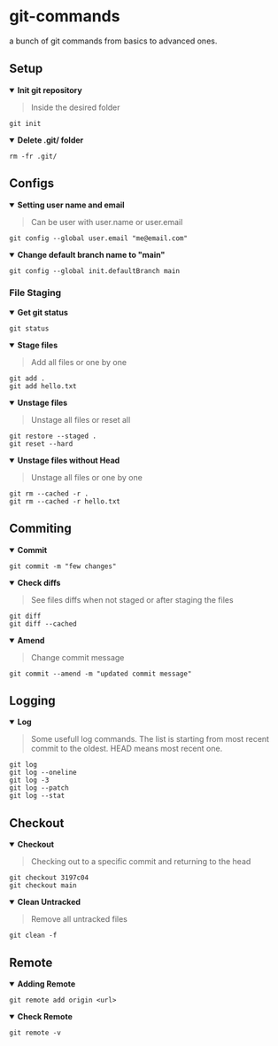 # git-commands
a bunch of git commands from basics to advanced ones.


## Setup
<details open><summary><b> Init git repository </b></summary>
  
> Inside the desired folder
  
```
git init
```    
</details>

<details open><summary><b> Delete .git/ folder </b></summary>
  
```
rm -fr .git/
```    
</details>


## Configs
<details open><summary><b> Setting user name and email </b></summary>

> Can be user with user.name or user.email

```
git config --global user.email "me@email.com"
```    
</details>

<details open><summary><b> Change default branch name to "main" </b></summary>

```
git config --global init.defaultBranch main
```    
</details>


### File Staging
<details open><summary><b> Get git status </b></summary>

```
git status
```    
</details>

<details open><summary><b> Stage files </b></summary>

> Add all files or one by one
  
```
git add .
git add hello.txt
```    
</details>

<details open><summary><b> Unstage files </b></summary>
  
> Unstage all files or reset all
  
```
git restore --staged .
git reset --hard
```    
</details>


<details open><summary><b> Unstage files without Head </b></summary>

> Unstage all files or one by one
  
```
git rm --cached -r .
git rm --cached -r hello.txt
```    
</details>


## Commiting

<details open><summary><b> Commit </b></summary>
  
```
git commit -m "few changes"
```    
</details>

<details open><summary><b> Check diffs </b></summary>
  
> See files diffs when not staged or after staging the files
  
```
git diff 
git diff --cached
```    
</details>

<details open><summary><b> Amend </b></summary>
  
> Change commit message
  
```
git commit --amend -m "updated commit message"
```    
</details>

## Logging

<details open><summary><b> Log </b></summary>
  
> Some usefull log commands. The list is starting from most recent commit to the oldest. HEAD means most recent one.
  
```
git log
git log --oneline
git log -3 
git log --patch
git log --stat

```    
</details>

## Checkout

<details open><summary><b> Checkout </b></summary>
  
> Checking out to a specific commit and returning to the head
  
```
git checkout 3197c04
git checkout main
```    
</details>

<details open><summary><b> Clean Untracked </b></summary>
  
> Remove all untracked files
  
```
git clean -f
```    
</details>


## Remote

<details open><summary><b> Adding Remote </b></summary>
  
```
git remote add origin <url>
```    
</details>

<details open><summary><b> Check Remote </b></summary>
  
```
git remote -v
```    
</details>



